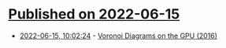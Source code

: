# [Published on 2022-06-15](index.md)

* [2022-06-15, 10:02:24](https://news.ycombinator.com/item?id=31750981) - [Voronoi Diagrams on the GPU (2016)](https://www.rykap.com/graphics/skew/2016/02/25/voronoi-diagrams/)
